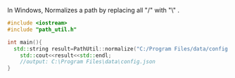 In Windows, Normalizes a path by replacing all "/" with "\\" .

```c++
#include <iostream>
#include "path_util.h"

int main(){
  std::string result=PathUtil::normalize("C:/Program Files/data/config.json");
	std::cout<<result<<std::endl; 
	//output: C:\Program Files\data\config.json
}
```

